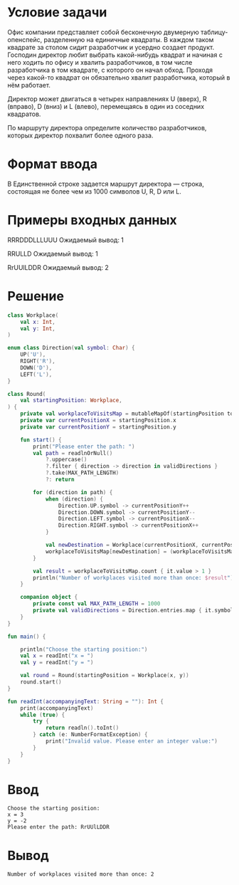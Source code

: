 # Условие задачи
Офис компании представляет собой бесконечную двумерную таблицу-опенспейс, разделенную на единичные квадраты. В каждом таком квадрате за столом сидит разработчик и усердно создает продукт. Господин директор любит выбрать какой-нибудь квадрат и начиная с него ходить по офису и хвалить разработчиков, в том числе разработчика в том квадрате, с которого он начал обход. Проходя через какой-то квадрат он обязательно хвалит разработчика, который в нём работает. 

Директор может двигаться в четырех направлениях U (вверх), R (вправо), D (вниз) и L (влево), перемещаясь в один из соседних квадратов.

По маршруту директора определите количество разработчиков, которых директор похвалит более одного раза.

# Формат ввода
В Единственной строке задается маршрут директора — строка, состоящая не более чем из 1000 символов U, R, D или L.

# Примеры входных данных
RRRDDDLLLUUU  Ожидаемый вывод: 1

RRULLD  Ожидаемый вывод: 1

RrUUlLDDR Ожидаемый вывод: 2


Решение
==========
```kotlin
class Workplace(
    val x: Int,
    val y: Int,
)

enum class Direction(val symbol: Char) {
    UP('U'),
    RIGHT('R'),
    DOWN('D'),
    LEFT('L'),
}

class Round(
    val startingPosition: Workplace,
) {
    private val workplaceToVisitsMap = mutableMapOf(startingPosition to 1)
    private var currentPositionX = startingPosition.x
    private var currentPositionY = startingPosition.y

    fun start() {
        print("Please enter the path: ")
        val path = readlnOrNull()
            ?.uppercase()
            ?.filter { direction -> direction in validDirections }
            ?.take(MAX_PATH_LENGTH)
            ?: return

        for (direction in path) {
            when (direction) {
                Direction.UP.symbol -> currentPositionY++
                Direction.DOWN.symbol -> currentPositionY--
                Direction.LEFT.symbol -> currentPositionX--
                Direction.RIGHT.symbol -> currentPositionX++
            }

            val newDestination = Workplace(currentPositionX, currentPositionY)
            workplaceToVisitsMap[newDestination] = (workplaceToVisitsMap[newDestination] ?: 0) + 1
        }

        val result = workplaceToVisitsMap.count { it.value > 1 }
        println("Number of workplaces visited more than once: $result")
    }

    companion object {
        private const val MAX_PATH_LENGTH = 1000
        private val validDirections = Direction.entries.map { it.symbol }
    }
}

fun main() {

    println("Choose the starting position:")
    val x = readInt("x = ")
    val y = readInt("y = ")

    val round = Round(startingPosition = Workplace(x, y))
    round.start()
}

fun readInt(accompanyingText: String = ""): Int {
    print(accompanyingText)
    while (true) {
        try {
            return readln().toInt()
        } catch (e: NumberFormatException) {
            print("Invalid value. Please enter an integer value:")
        }
    }
}
```

Ввод
==========
```
Choose the starting position:
x = 3
y = -2
Please enter the path: RrUUlLDDR
```

Вывод
==========
```
Number of workplaces visited more than once: 2
```

